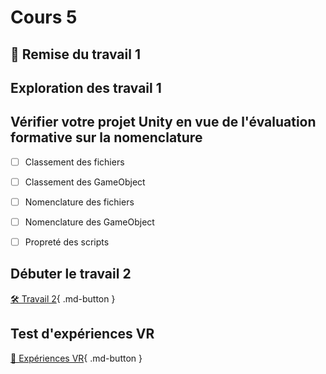 # Cours 5

## 🚨 Remise du travail 1

## Exploration des travail 1

## Vérifier votre projet Unity en vue de l'évaluation formative sur la nomenclature

- [ ] Classement des fichiers
- [ ] Classement des GameObject
- [ ] Nomenclature des fichiers
- [ ] Nomenclature des GameObject
- [ ] Propreté des scripts   


## Débuter le travail 2
[🛠️ Travail 2](./exercices/scene.md){ .md-button } 


## Test d'expériences VR
[🔎 Expériences VR](./installation/experiences.md){ .md-button } 
